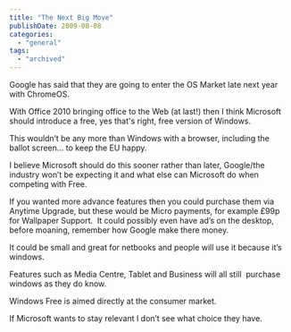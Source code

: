 ```yaml
---
title: "The Next Big Move"
publishDate: 2009-08-08
categories: 
  - "general"
tags:
  - "archived"
---
```


Google has said that they are going to enter the OS Market late next year with ChromeOS.

With Office 2010 bringing office to the Web (at last!) then I think Microsoft should introduce a free, yes that's right, free version of Windows.

This wouldn’t be any more than Windows with a browser, including the ballot screen… to keep the EU happy.

I believe Microsoft should do this sooner rather than later, Google/the industry won’t be expecting it and what else can Microsoft do when competing with Free.

If you wanted more advance features then you could purchase them via Anytime Upgrade, but these would be Micro payments, for example £99p for Wallpaper Support.  It could possibly even have ad’s on the desktop, before moaning, remember how Google make there money.

It could be small and great for netbooks and people will use it because it’s windows. 

Features such as Media Centre, Tablet and Business will all still  purchase windows as they do know. 

Windows Free is aimed directly at the consumer market.

If Microsoft wants to stay relevant I don’t see what choice they have.
